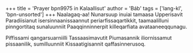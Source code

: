 +++
title = 'Prayer bpn9975 in Kalaallisut'
author = 'Báb'
tags = ['lang-kl', 'bpn-unsorted']
+++
Naalagaq-aa! Nunarsuup inuiai tamaasa Upperisavit Paradiisianut isersinnaanissaannut periarfissaqartikkit, taamaalilluni pinngortitaq sunaluunniit Paaqqinninnerpit killeqarfiata avataaneeqqunagu. 

Piffissami qangarsuarniilli Tassaasimavutit Piumasannik iliornissamut pissaanilik, sumilluunniit Kissaatigisannit qaffasinnerusoq.
